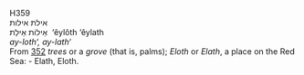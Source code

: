 <body>
  <p>H359<br>  אילת     אילות  <br> אֵילוֹת  אֵילַת  ‎  ‘êylôth  ‘êylath  <br><i>ay-loth‘,</i> <i>ay-lath‘ </i><br>From <a href="h0352.htm">352</a>  <i>trees</i> or a <i>grove</i> (that is, palms); <i>Eloth</i> or <i>Elath</i>, a place on the Red Sea: - Elath, Eloth.<br></p>
 </body>